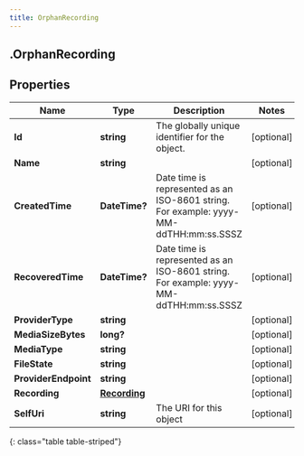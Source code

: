 ```yaml
---
title: OrphanRecording
---
```

## .OrphanRecording

## Properties

|Name | Type | Description | Notes|
|------------ | ------------- | ------------- | -------------|
| **Id** | **string** | The globally unique identifier for the object. | [optional] |
| **Name** | **string** |  | [optional] |
| **CreatedTime** | **DateTime?** | Date time is represented as an ISO-8601 string. For example: yyyy-MM-ddTHH:mm:ss.SSSZ | [optional] |
| **RecoveredTime** | **DateTime?** | Date time is represented as an ISO-8601 string. For example: yyyy-MM-ddTHH:mm:ss.SSSZ | [optional] |
| **ProviderType** | **string** |  | [optional] |
| **MediaSizeBytes** | **long?** |  | [optional] |
| **MediaType** | **string** |  | [optional] |
| **FileState** | **string** |  | [optional] |
| **ProviderEndpoint** | **string** |  | [optional] |
| **Recording** | [**Recording**](Recording.html) |  | [optional] |
| **SelfUri** | **string** | The URI for this object | [optional] |
{: class="table table-striped"}


